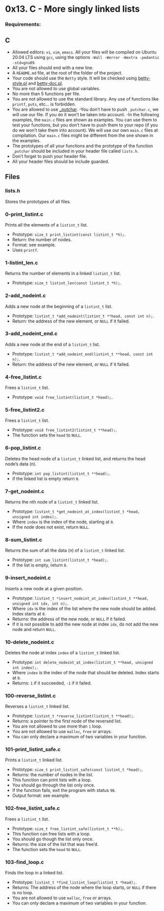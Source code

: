# 0x13. C - More singly linked lists

### Requirements:
## C
- Allowed editors: `vi`, `vim`, `emacs`.
All your files will be compiled on Ubuntu 20.04 LTS using `gcc`, using the options `-Wall -Werror -Wextra -pedantic -std=gnu89`.
- All your files should end with a new line.
- A `README.md` file, at the root of the folder of the project.
- Your code should use the `Betty` style. It will be checked using [betty-style.pl](https://github.com/holbertonschool/Betty/blob/master/betty-style.pl) and [betty-doc.pl](https://github.com/holbertonschool/Betty/blob/master/betty-doc.pl).
- You are not allowed to use global variables.
- No more than 5 functions per file.
- You are not allowed to use the standard library. Any use of functions like `printf`, `puts`, etc… is forbidden.
- You are allowed to use [_putchar](https://github.com/holbertonschool/_putchar.c/blob/master/_putchar.c).
 -You don’t have to push `_putchar.c`, we will use our file. If you do it won’t be taken into account.
 -In the following examples, the `main.c` files are shown as examples. You can use them to test your functions, but you don’t have to push them to your repo (if you do we won’t take them into account). We will use our own `main.c` files at compilation. Our `main.c` files might be different from the one shown in the examples.
- The prototypes of all your functions and the prototype of the function `_putchar` should be included in your header file called `lists.h`.
- Don’t forget to push your header file.
- All your header files should be include guarded.

## Files
### lists.h
Stores the prototypes of all files.

### 0-print_listint.c
Prints all the elements of a `listint_t` list.
- Prototype: `size_t print_listint(const listint_t *h);`.
- Return: the number of nodes.
- Format: see example.
- Uses `printf`.

### 1-listint_len.c
Returns the number of elements in a linked `listint_t` list.
- Prototype: `size_t listint_len(const listint_t *h);`.

### 2-add_nodeint.c
Adds a new node at the beginning of a `listint_t` list.
- Prototype: `listint_t *add_nodeint(listint_t **head, const int n);`.
- Return: the address of the new element, or `NULL` if it failed.

### 3-add_nodeint_end.c
Adds a new node at the end of a `listint_t` list.
- Prototype: `listint_t *add_nodeint_end(listint_t **head, const int n);`.
- Return: the address of the new element, or `NULL` if it failed.

### 4-free_listint.c
Frees a `listint_t` list.
- Prototype: `void free_listint(listint_t *head);`.

### 5-free_listint2.c
Frees a `listint_t` list.
- Prototype: `void free_listint2(listint_t **head);`.
- The function sets the `head` to `NULL`.

### 6-pop_listint.c
Deletes the head node of a `listint_t` linked list, and returns the head node’s data (n).
- Prototype: `int pop_listint(listint_t **head);`.
- if the linked list is empty return `0`.

### 7-get_nodeint.c
Returns the nth node of a `listint_t` linked list.
- Prototype: `listint_t *get_nodeint_at_index(listint_t *head, unsigned int index);`.
- Where `index` is the index of the node, starting at `0`.
- If the node does not exist, return `NULL`.

### 8-sum_listint.c
Returns the sum of all the data (n) of a `listint_t` linked list.
- Prototype: `int sum_listint(listint_t *head);`.
- If the list is empty, return `0`.

### 9-insert_nodeint.c
Inserts a new node at a given position.
- Prototype: `listint_t *insert_nodeint_at_index(listint_t **head, unsigned int idx, int n);`.
- Where `idx` is the index of the list where the new node should be added. Index starts at `0`.
- Returns: the address of the new node, or `NULL` if it failed.
- If it is not possible to add the new node at index `idx`, do not add the new node and return `NULL`.

### 10-delete_nodeint.c
Deletes the node at index `index` of a `listint_t` linked list.
- Prototype: `int delete_nodeint_at_index(listint_t **head, unsigned int index);`.
- Where `index` is the index of the node that should be deleted. Index starts at `0`.
- Returns: `1` if it succeeded, `-1` if it failed.

### 100-reverse_listint.c
Reverses a `listint_t` linked list.
- Prototype: `listint_t *reverse_listint(listint_t **head);`.
- Returns: a pointer to the first node of the reversed list.
- You are not allowed to use more than `1` loop.
- You are not allowed to use `malloc`, `free` or arrays.
- You can only declare a maximum of two variables in your function.

### 101-print_listint_safe.c
Prints a `listint_t` linked list.
- Prototype: `size_t print_listint_safe(const listint_t *head);`.
- Returns: the number of nodes in the list.
- This function can print lists with a loop.
- You should go through the list only once.
- If the function fails, exit the program with status `98`.
- Output format: see example.

### 102-free_listint_safe.c
Frees a `listint_t` list.
- Prototype: `size_t free_listint_safe(listint_t **h);`.
- This function can free lists with a loop.
- You should go though the list only once.
- Returns: the size of the list that was free’d.
- The function sets the `head` to `NULL`.

### 103-find_loop.c
Finds the loop in a linked list.
- Prototype: `listint_t *find_listint_loop(listint_t *head);`.
- Returns: The address of the node where the loop starts, or `NULL` if there is no loop.
- You are not allowed to use `malloc`, `free` or arrays.
- You can only declare a maximum of two variables in your function.

